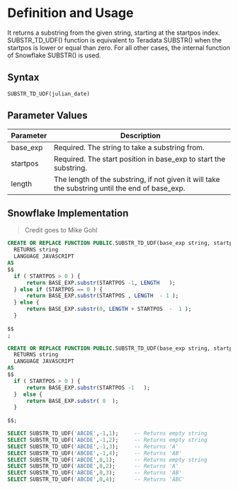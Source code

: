 
# Definition and Usage
 It returns a substring from the given string, starting at the startpos index. SUBSTR_TD_UDF() function is equivalent to Teradata SUBSTR() when the startpos is lower or equal than zero. For all other cases, the internal function of Snowflake SUBSTR() is used.


## Syntax
`SUBSTR_TD_UDF(julian_date)`

## Parameter Values
| Parameter	    | Description |
|---------------|-------------|
| base_exp	| Required. The string to take a substring from.
| startpos	| Required. The start position in base_exp to start the substring.
| length	  | The length of the substring, if not given it will take the substring until the end of base_exp.

## Snowflake Implementation

> Credit goes to Mike Gohl

```sql
CREATE OR REPLACE FUNCTION PUBLIC.SUBSTR_TD_UDF(base_exp string, startpos float, length float)
  RETURNS string
  LANGUAGE JAVASCRIPT
AS
$$
  if ( STARTPOS > 0 ) {
      return BASE_EXP.substr(STARTPOS -1, LENGTH   );
  } else if (STARTPOS == 0 ) {
      return BASE_EXP.substr(STARTPOS , LENGTH  - 1 );
  } else {
      return BASE_EXP.substr(0, LENGTH + STARTPOS  -  1 );
  }
 
$$
;

CREATE OR REPLACE FUNCTION PUBLIC.SUBSTR_TD_UDF(base_exp string, startpos float )
  RETURNS string
  LANGUAGE JAVASCRIPT
AS
$$
  if ( STARTPOS > 0 ) {
      return BASE_EXP.substr(STARTPOS -1   );
  }  else {
      return BASE_EXP.substr( 0  );
  }
 
$$;
```
 
```sql
SELECT SUBSTR_TD_UDF('ABCDE',-1,1); 	-- Returns empty string
SELECT SUBSTR_TD_UDF('ABCDE',-1,2); 	-- Returns empty string
SELECT SUBSTR_TD_UDF('ABCDE',-1,3); 	-- Returns 'A'
SELECT SUBSTR_TD_UDF('ABCDE',-1,4); 	-- Returns 'AB'
SELECT SUBSTR_TD_UDF('ABCDE',0,1); 		-- Returns empty string
SELECT SUBSTR_TD_UDF('ABCDE',0,2); 		-- Returns 'A'
SELECT SUBSTR_TD_UDF('ABCDE',0,3); 		-- Returns 'AB'
SELECT SUBSTR_TD_UDF('ABCDE',0,4); 		-- Returns 'ABC'
```
